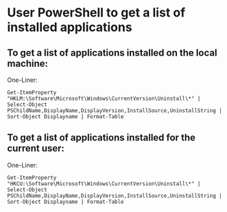 # User PowerShell to get a list of installed applications

## To get a list of applications installed on the local machine: 

One-Liner:
```
Get-ItemProperty "HKLM:\Software\Microsoft\Windows\CurrentVersion\Uninstall\*" | Select-Object PSChildName,DisplayName,DisplayVersion,InstallSource,UninstallString | Sort-Object Displayname | Format-Table
```
## To get a list of applications installed for the current user:

One-Liner:
```
Get-ItemProperty "HKCU:\Software\Microsoft\Windows\CurrentVersion\Uninstall\*" | Select-Object PSChildName,DisplayName,DisplayVersion,InstallSource,UninstallString | Sort-Object Displayname | Format-Table
```

